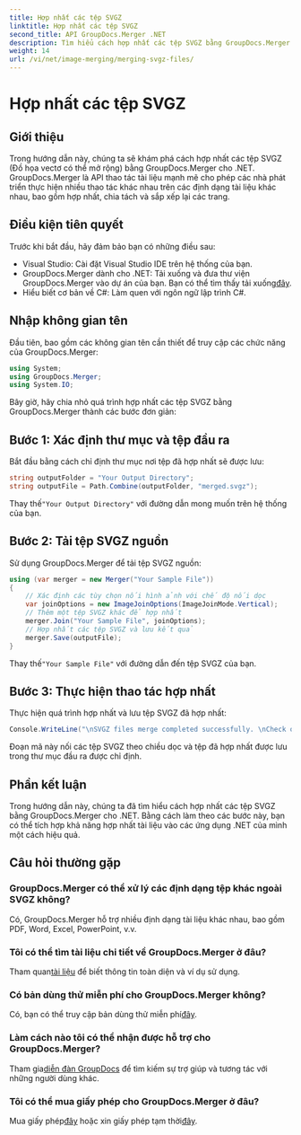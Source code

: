 ```yaml
---
title: Hợp nhất các tệp SVGZ
linktitle: Hợp nhất các tệp SVGZ
second_title: API GroupDocs.Merger .NET
description: Tìm hiểu cách hợp nhất các tệp SVGZ bằng GroupDocs.Merger cho .NET với hướng dẫn từng bước này. Nâng cao kỹ năng thao tác tài liệu của bạn.
weight: 14
url: /vi/net/image-merging/merging-svgz-files/
---
```


# Hợp nhất các tệp SVGZ

## Giới thiệu
Trong hướng dẫn này, chúng ta sẽ khám phá cách hợp nhất các tệp SVGZ (Đồ họa vectơ có thể mở rộng) bằng GroupDocs.Merger cho .NET. GroupDocs.Merger là API thao tác tài liệu mạnh mẽ cho phép các nhà phát triển thực hiện nhiều thao tác khác nhau trên các định dạng tài liệu khác nhau, bao gồm hợp nhất, chia tách và sắp xếp lại các trang.
## Điều kiện tiên quyết
Trước khi bắt đầu, hãy đảm bảo bạn có những điều sau:
- Visual Studio: Cài đặt Visual Studio IDE trên hệ thống của bạn.
-  GroupDocs.Merger dành cho .NET: Tải xuống và đưa thư viện GroupDocs.Merger vào dự án của bạn. Bạn có thể tìm thấy tải xuống[đây](https://releases.groupdocs.com/merger/net/).
- Hiểu biết cơ bản về C#: Làm quen với ngôn ngữ lập trình C#.

## Nhập không gian tên
Đầu tiên, bao gồm các không gian tên cần thiết để truy cập các chức năng của GroupDocs.Merger:
```csharp
using System; 
using GroupDocs.Merger;
using System.IO;
```

Bây giờ, hãy chia nhỏ quá trình hợp nhất các tệp SVGZ bằng GroupDocs.Merger thành các bước đơn giản:
## Bước 1: Xác định thư mục và tệp đầu ra
Bắt đầu bằng cách chỉ định thư mục nơi tệp đã hợp nhất sẽ được lưu:
```csharp
string outputFolder = "Your Output Directory";
string outputFile = Path.Combine(outputFolder, "merged.svgz");
```
 Thay thế`"Your Output Directory"` với đường dẫn mong muốn trên hệ thống của bạn.
## Bước 2: Tải tệp SVGZ nguồn
Sử dụng GroupDocs.Merger để tải tệp SVGZ nguồn:
```csharp
using (var merger = new Merger("Your Sample File"))
{
    // Xác định các tùy chọn nối hình ảnh với chế độ nối dọc
    var joinOptions = new ImageJoinOptions(ImageJoinMode.Vertical);
    // Thêm một tệp SVGZ khác để hợp nhất
    merger.Join("Your Sample File", joinOptions);
    // Hợp nhất các tệp SVGZ và lưu kết quả
    merger.Save(outputFile);
}
```
 Thay thế`"Your Sample File"` với đường dẫn đến tệp SVGZ của bạn.
## Bước 3: Thực hiện thao tác hợp nhất
Thực hiện quá trình hợp nhất và lưu tệp SVGZ đã hợp nhất:
```csharp
Console.WriteLine("\nSVGZ files merge completed successfully. \nCheck output in {0}", outputFolder);
```
Đoạn mã này nối các tệp SVGZ theo chiều dọc và tệp đã hợp nhất được lưu trong thư mục đầu ra được chỉ định.

## Phần kết luận
Trong hướng dẫn này, chúng ta đã tìm hiểu cách hợp nhất các tệp SVGZ bằng GroupDocs.Merger cho .NET. Bằng cách làm theo các bước này, bạn có thể tích hợp khả năng hợp nhất tài liệu vào các ứng dụng .NET của mình một cách hiệu quả.

## Câu hỏi thường gặp
### GroupDocs.Merger có thể xử lý các định dạng tệp khác ngoài SVGZ không?
Có, GroupDocs.Merger hỗ trợ nhiều định dạng tài liệu khác nhau, bao gồm PDF, Word, Excel, PowerPoint, v.v.
### Tôi có thể tìm tài liệu chi tiết về GroupDocs.Merger ở đâu?
 Tham quan[tài liệu](https://tutorials.groupdocs.com/merger/net/) để biết thông tin toàn diện và ví dụ sử dụng.
### Có bản dùng thử miễn phí cho GroupDocs.Merger không?
 Có, bạn có thể truy cập bản dùng thử miễn phí[đây](https://releases.groupdocs.com/).
### Làm cách nào tôi có thể nhận được hỗ trợ cho GroupDocs.Merger?
 Tham gia[diễn đàn GroupDocs](https://forum.groupdocs.com/c/merger/32) để tìm kiếm sự trợ giúp và tương tác với những người dùng khác.
### Tôi có thể mua giấy phép cho GroupDocs.Merger ở đâu?
 Mua giấy phép[đây](https://purchase.groupdocs.com/buy) hoặc xin giấy phép tạm thời[đây](https://purchase.groupdocs.com/temporary-license/).